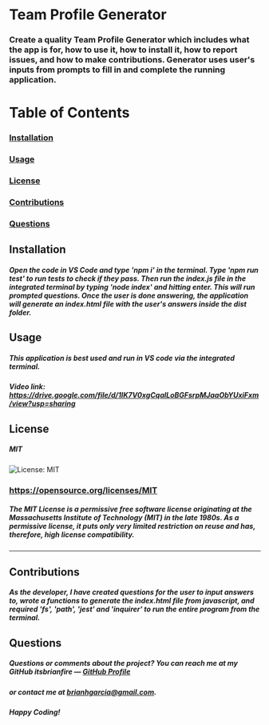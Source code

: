 # Team Profile Generator
  ### Create a quality Team Profile Generator which includes what the app is for, how to use it, how to install it, how to report issues, and how to make contributions. Generator uses user's inputs from prompts to fill in and complete the running application. 
  
  # Table of Contents  
  ### [Installation](#installation)
  ### [Usage](#usage) 
  ### [License](#license) 
  ### [Contributions](#contributions) 
  ### [Questions](#questions) 
  
  ## Installation
  ##### Open the code in VS Code and type 'npm i' in the terminal. Type 'npm run test' to run tests to check if they pass. Then run the index.js file in the integrated terminal by typing 'node index' and hitting enter. This will run prompted questions. Once the user is done answering, the application will generate an index.html file with the user's answers inside the dist folder.
  
  ## Usage
  ##### This application is best used and run in VS code via the integrated terminal.
  ##### Video link: ***https://drive.google.com/file/d/1IK7V0xgCqalLoBGFsrpMJaaObYUxiFxm/view?usp=sharing***

  ## License
  ##### MIT

  ![License: MIT](https://img.shields.io/badge/License-MIT-yellow.svg)
  ### https://opensource.org/licenses/MIT
  #####  The MIT License is a permissive free software license originating at the Massachusetts Institute of Technology (MIT) in the late 1980s. As a permissive license, it puts only very limited restriction on reuse and has, therefore, high license compatibility.

  ---
  
  ## Contributions
  ##### As the developer, I have created questions for the user to input answers to, wrote a functions to generate the index.html file from javascript, and required 'fs', 'path', 'jest' and 'inquirer' to run the entire program from the terminal. 
  
  ## Questions
  ##### Questions or comments about the project? You can reach me at my GitHub *itsbrianfire* — [GitHub Profile](https://www.github.com/itsbrianfire)
  ##### or contact me at brianhgarcia@gmail.com.

  ##### Happy Coding!
  
